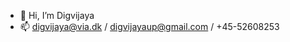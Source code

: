 - 👋 Hi, I’m Digvijaya
- 📫 digvijaya@via.dk / digvijayaup@gmail.com / +45-52608253

<!---
L0STcub/L0STcub is a ✨ special ✨ repository because its `README.md` (this file) appears on your GitHub profile.
You can click the Preview link to take a look at your changes.
--->
